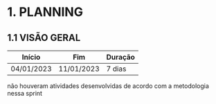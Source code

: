 # 1. PLANNING


## 1.1 VISÃO GERAL

 Início | Fim | Duração
 ------ | --- | -------
 04/01/2023 | 11/01/2023 | 7 dias

<!-- ## 1.2 Papéis

<!-- Papeis que cada membro exerceu durante essa sprint -->
<!-- Papel | Responsável | Participantes
----- | ----------- | -------------
Desenvolvedor | Helder | Eduarda, Gian, Giulia, Julio, Silas
Dono do Produto | Gian | Eduarda, Giulia, Helder, Julio, Silas
Analista de Qualidade | Silas | Eduarda, Gian, Giulia, Helder, Julio
Mestre do Scrum | Giulia | Eduarda, Gian, Helder, Julio, Silas --> 

não houveram atividades desenvolvidas de acordo com a metodologia nessa sprint

<!-- ## 1.4. Tarefas
<!-- descrever as issues que definimos para essa sprint e alocar um responsavel por ela -->
<!-- Tarefas | Descrição | Responsáveis
------ | --------- | -----------
01 | Documentação | [Giúlia](https://github.com/alcantaragiubs), [Júlio](https://github.com/Julio-eng) e [Helder](https://github.com/F1reFinger)
02 | Front-end | [Giúlia](https://github.com/alcantaragiubs), [Eduarda](https://github.com/erteduarda) e [Júlio](https://github.com/Julio-eng)
03 | Back-End | [Gian](https://github.com/GianMedeiros), [Giúlia](https://github.com/alcantaragiubs), [Silas](https://github.com/Silas-neres) e [Helder](https://github.com/F1reFinger) --> 